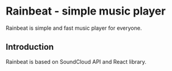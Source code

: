 # Rainbeat - simple music player
Rainbeat is simple and fast music player for everyone.

## Introduction
Rainbeat is based on SoundCloud API and React library.